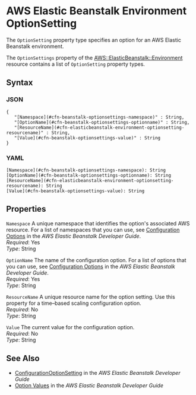 # AWS Elastic Beanstalk Environment OptionSetting<a name="aws-properties-beanstalk-option-settings"></a>

The `OptionSetting` property type specifies an option for an AWS Elastic Beanstalk environment\.

The `OptionSettings` property of the [AWS::ElasticBeanstalk::Environment](aws-properties-beanstalk-environment.md) resource contains a list of `OptionSetting` property types\.

## Syntax<a name="w4ab1c21c14e1046b7"></a>

### JSON<a name="aws-properties-beanstalk-option-settings-syntax.json"></a>

```
{
   "[Namespace](#cfn-beanstalk-optionsettings-namespace)" : String,
   "[OptionName](#cfn-beanstalk-optionsettings-optionname)" : String,
   "[ResourceName](#cfn-elasticbeanstalk-environment-optionsetting-resourcename)" : String,
   "[Value](#cfn-beanstalk-optionsettings-value)" : String
}
```

### YAML<a name="aws-properties-beanstalk-option-settings-syntax.yaml"></a>

```
[Namespace](#cfn-beanstalk-optionsettings-namespace): String
[OptionName](#cfn-beanstalk-optionsettings-optionname): String
[ResourceName](#cfn-elasticbeanstalk-environment-optionsetting-resourcename): String
[Value](#cfn-beanstalk-optionsettings-value): String
```

## Properties<a name="w4ab1c21c14e1046b9"></a>

`Namespace`  <a name="cfn-beanstalk-optionsettings-namespace"></a>
A unique namespace that identifies the option's associated AWS resource\. For a list of namespaces that you can use, see [Configuration Options](https://docs.aws.amazon.com//elasticbeanstalk/latest/dg/command-options.html) in the *AWS Elastic Beanstalk Developer Guide*\.  
*Required*: Yes  
*Type*: String

`OptionName`  <a name="cfn-beanstalk-optionsettings-optionname"></a>
The name of the configuration option\. For a list of options that you can use, see [Configuration Options](https://docs.aws.amazon.com//elasticbeanstalk/latest/dg/command-options.html) in the *AWS Elastic Beanstalk Developer Guide*\.  
*Required*: Yes  
*Type*: String

`ResourceName`  <a name="cfn-elasticbeanstalk-environment-optionsetting-resourcename"></a>
A unique resource name for the option setting\. Use this property for a time–based scaling configuration option\.  
*Required*: No  
*Type*: String

`Value`  <a name="cfn-beanstalk-optionsettings-value"></a>
The current value for the configuration option\.  
*Required*: No  
*Type*: String

## See Also<a name="w4ab1c21c14e1046c11"></a>
+ [ConfigurationOptionSetting](https://docs.aws.amazon.com//elasticbeanstalk/latest/api/API_ConfigurationOptionSetting.html) in the *AWS Elastic Beanstalk Developer Guide*
+ [Option Values](https://docs.aws.amazon.com//elasticbeanstalk/latest/dg/command-options.html) in the *AWS Elastic Beanstalk Developer Guide*